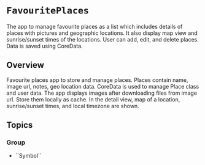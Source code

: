# ``FavouritePlaces``

The app to manage favourite places as a list which includes details of places with pictures and geographic locations. It also display map view and sunrise/sunset times of the locations. User can add, edit, and delete places. Data is saved using CoreData.

## Overview

Favourite places app to store and manage places. Places contain name, image url, notes, geo location data. CoreData is used to manage Place class and user data. The app displays images after downloading files from image url. Store them locally as cache. In the detail view, map of a location, sunrise/sunset times, and local timezone are shown.

## Topics

### <!--@START_MENU_TOKEN@-->Group<!--@END_MENU_TOKEN@-->

- <!--@START_MENU_TOKEN@-->``Symbol``<!--@END_MENU_TOKEN@-->
